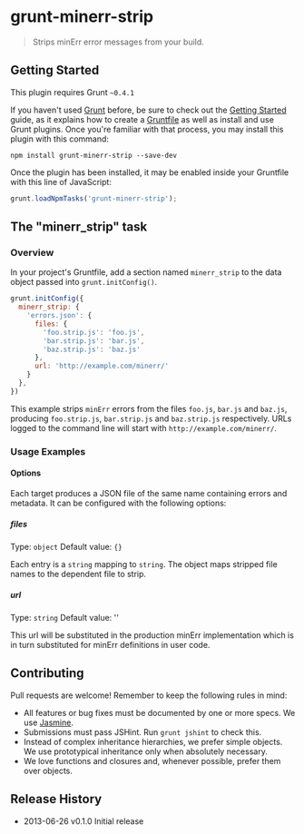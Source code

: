 # grunt-minerr-strip

> Strips minErr error messages from your build.

## Getting Started
This plugin requires Grunt `~0.4.1`

If you haven't used [Grunt](http://gruntjs.com/) before, be sure to check out the [Getting Started](http://gruntjs.com/getting-started) guide, as it explains how to create a [Gruntfile](http://gruntjs.com/sample-gruntfile) as well as install and use Grunt plugins. Once you're familiar with that process, you may install this plugin with this command:

```shell
npm install grunt-minerr-strip --save-dev
```

Once the plugin has been installed, it may be enabled inside your Gruntfile with this line of JavaScript:

```js
grunt.loadNpmTasks('grunt-minerr-strip');
```

## The "minerr_strip" task

### Overview
In your project's Gruntfile, add a section named `minerr_strip` to the data object passed into `grunt.initConfig()`.

```js
grunt.initConfig({
  minerr_strip: {
    'errors.json': {
      files: {
        'foo.strip.js': 'foo.js',
        'bar.strip.js': 'bar.js',
        'baz.strip.js': 'baz.js'
      },
      url: 'http://example.com/minerr/'
    }
  },
})
```

This example strips `minErr` errors from the files `foo.js`, `bar.js` and `baz.js`, producing `foo.strip.js`, `bar.strip.js` and `baz.strip.js` respectively. URLs logged to the command line will start with `http://example.com/minerr/`.

### Usage Examples

#### Options

Each target produces a JSON file of the same name containing errors and metadata. It can be configured with the following options:

##### files

Type: `object` Default value: `{}`

Each entry is a `string` mapping to `string`. The object maps stripped file names to the dependent file to strip.

##### url

Type: `string` Default value: ''

This url will be substituted in the production minErr implementation which is in turn substituted for minErr definitions in user code.

## Contributing
Pull requests are welcome! Remember to keep the following rules in mind:
- All features or bug fixes must be documented by one or more specs. We use [Jasmine](https://jasmine.github.io/).
- Submissions must pass JSHint. Run `grunt jshint` to check this.
- Instead of complex inheritance hierarchies, we prefer simple objects. We use prototypical inheritance only when absolutely necessary.
- We love functions and closures and, whenever possible, prefer them over objects.


## Release History
- 2013-06-26 v0.1.0 Initial release
